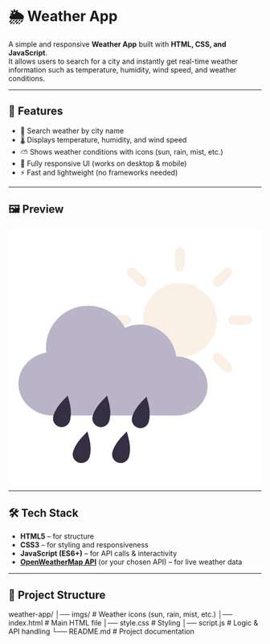# 🌦️ Weather App

A simple and responsive **Weather App** built with **HTML, CSS, and JavaScript**.  
It allows users to search for a city and instantly get real-time weather information such as temperature, humidity, wind speed, and weather conditions.

---

## 🚀 Features

- 🔎 Search weather by city name  
- 🌡️ Displays temperature, humidity, and wind speed  
- ⛅ Shows weather conditions with icons (sun, rain, mist, etc.)  
- 📱 Fully responsive UI (works on desktop & mobile)  
- ⚡ Fast and lightweight (no frameworks needed)  

---

## 🖼️ Preview

![App Screenshot](imgs/icon.svg)  

---

## 🛠️ Tech Stack

- **HTML5** – for structure  
- **CSS3** – for styling and responsiveness  
- **JavaScript (ES6+)** – for API calls & interactivity  
- **[OpenWeatherMap API](https://openweathermap.org/api)** (or your chosen API) – for live weather data  

---

## 📂 Project Structure
weather-app/
│── imgs/ # Weather icons (sun, rain, mist, etc.)
│── index.html # Main HTML file
│── style.css # Styling
│── script.js # Logic & API handling
└── README.md # Project documentation
